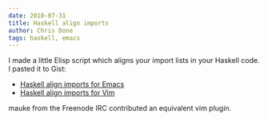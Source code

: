 ```yaml
---
date: 2010-07-31
title: Haskell align imports
author: Chris Done
tags: haskell, emacs
---
```


I made a little Elisp script which aligns your import lists in your
Haskell code. I pasted it to Gist:

* [Haskell align imports for Emacs](http://gist.github.com/453933)
* [Haskell align imports for Vim](http://gist.github.com/454255)

mauke from the Freenode IRC contributed an equivalent vim plugin.
